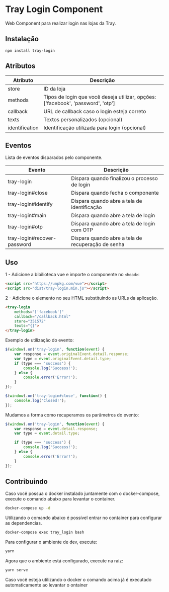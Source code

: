 # Tray Login Component
Web Component para realizar login nas lojas da Tray.

## Instalação

`npm install tray-login`

## Atributos
Atributo        | Descrição
--------        | -----------
store           | ID da loja
methods         | Tipos de login que você deseja utilizar, opções: ['facebook', 'password', 'otp']
callback        | URL de callback caso o login esteja correto
texts           | Textos personalizados (opcional)
identification  | Identificação utilizada para login (opcional)


## Eventos
Lista de eventos disparados pelo componente.

Evento                      | Descrição
--------                    | -----------
tray-login                  | Dispara quando finalizou o processo de login
tray-login#close            | Dispara quando fecha o componente
tray-login#identify         | Dispara quando abre a tela de identificação
tray-login#main             | Dispara quando abre a tela de login
tray-login#otp              | Dispara quando abre a tela de login com OTP
tray-login#recover-password | Dispara quando abre a tela de recuperação de senha


## Uso

1 - Adicione a bibilioteca vue e importe o componente no `<head>`:
```HTML
<script src="https://unpkg.com/vue"></script>
<script src="dist/tray-login.min.js"></script>
```

2 - Adicione o elemento no seu HTML substituindo as URLs da aplicação.

```HTML
<tray-login
    methods="['facebook']"
    callback="/callback.html"
    store="351572"
    texts="{}">
</tray-login>
```

Exemplo de utilização do evento:

```js
$(window).on('tray-login', function(event) {
    var response = event.originalEvent.detail.response;
    var type = event.originalEvent.detail.type;
    if (type === 'success') {
        console.log('Success!');
    } else {
        console.error('Error!');
    }
});

$(window).on('tray-login#close', function() {
    console.log('Closed!');
});
```

Mudamos a forma como recuperamos os parâmetros do evento:
```js
$(window).on('tray-login', function(event) {
    var response = event.detail.response;
    var type = event.detail.type;

    if (type === 'success') {
        console.log('Success!');
    } else {
        console.error('Error!');
    }
});
```
## Contribuindo

Caso você possua o docker instalado juntamente com o docker-compose, execute o comando abaixo para levantar o container.

```sh
docker-compose up -d
```

Utilizando o comando abaixo é possível entrar no container para configurar as dependencias.

```sh
docker-compose exec tray_login bash
```

Para configurar o ambiente de dev, execute:

```sh
yarn
```

Agora que o ambiente está configurado, execute na raiz:
```sh
yarn serve
```

Caso você esteja utilizando o docker o comando acima já é executado automaticamente ao levantar o ontainer
